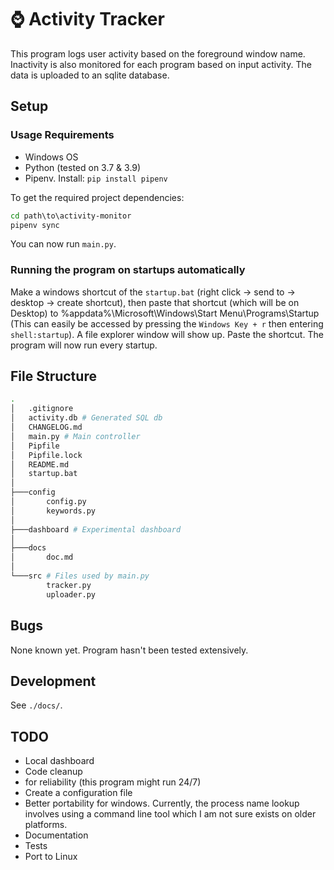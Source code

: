 # ⌚ Activity Tracker

This program logs user activity based on the foreground window name. 
Inactivity is also monitored for each program based on input activity. 
The data is uploaded to an sqlite database. 

## Setup

### Usage Requirements

- Windows OS
- Python (tested on 3.7 & 3.9) 
- Pipenv. Install: `pip install pipenv`

To get the required project dependencies:
```bat
cd path\to\activity-monitor
pipenv sync 
```
You can now run `main.py`.

### Running the program on startups automatically

Make a windows shortcut of the `startup.bat` (right
click -> send to -> desktop -> create shortcut), then paste that shortcut (which
will be on Desktop) to %appdata%\Microsoft\Windows\Start Menu\Programs\Startup
(This can easily be accessed by pressing the `Windows Key + r` then entering
`shell:startup`). A file explorer window will show up. Paste the shortcut. 
The program will now run every startup.

## File Structure 

```sh
.
│   .gitignore
│   activity.db # Generated SQL db
│   CHANGELOG.md
│   main.py # Main controller
│   Pipfile
│   Pipfile.lock
│   README.md
│   startup.bat
│
├───config
│       config.py
│       keywords.py
│
├───dashboard # Experimental dashboard
│
├───docs
│       doc.md
│
└───src # Files used by main.py 
        tracker.py
        uploader.py

```
## Bugs

None known yet. Program hasn't been tested extensively.

## Development 

See `./docs/`. 

## TODO 
- Local dashboard
- Code cleanup 
 - for reliability (this program might run 24/7)
 - Create a configuration file
 - Better portability for windows. Currently, the process name lookup involves
      using a command line tool which I am not sure exists on older platforms. 
- Documentation
- Tests
- Port to Linux
